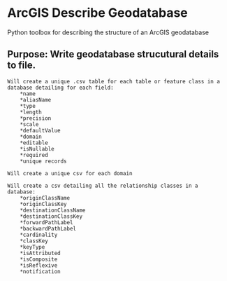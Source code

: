 # ArcGIS Describe Geodatabase
Python toolbox for describing the structure of an ArcGIS geodatabase

## Purpose: Write geodatabase strucutural details to file.

    Will create a unique .csv table for each table or feature class in a database detailing for each field:
        *name
        *aliasName
        *type
        *length
        *precision
        *scale
        *defaultValue
        *domain
        *editable
        *isNullable
        *required
        *unique records
        
    Will create a unique csv for each domain
    
    Will create a csv detailing all the relationship classes in a database:
        *originClassName
        *originClassKey
        *destinationClassName
        *destinationClassKey
        *forwardPathLabel
        *backwardPathLabel
        *cardinality
        *classKey
        *keyType
        *isAttributed
        *isComposite
        *isReflexive
        *notification
